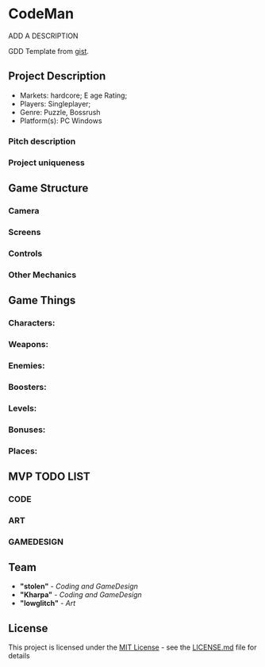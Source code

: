 # CodeMan

<TODO> ADD A DESCRIPTION

GDD Template from
[gist](https://gist.github.com/Victor-Furtado/8cf125ef69dc1731a42e23e361b1b573).

## Project Description

- Markets: hardcore; E age Rating;
- Players: Singleplayer;
- Genre: Puzzle, Bossrush
- Platform(s): PC Windows

### Pitch description

### Project uniqueness

## Game Structure

### Camera

### Screens

### Controls

### Other Mechanics

## Game Things
### Characters:
### Weapons:
### Enemies:
### Boosters:
### Levels:
### Bonuses:
### Places:

## MVP TODO LIST
### CODE
### ART
### GAMEDESIGN

## Team

  - **"stolen"** - *Coding and GameDesign*
  - **"Kharpa"** - *Coding and GameDesign*
  - **"lowglitch"** - *Art*

## License

This project is licensed under the [MIT License](LICENSE.md) - see the [LICENSE.md](LICENSE.md) file for
details
